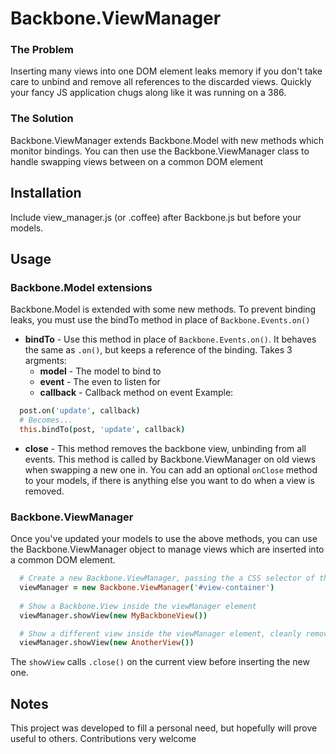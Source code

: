 # Backbone.ViewManager
### The Problem
Inserting many views into one DOM element leaks memory if you don't take care to unbind and remove all references to the discarded views. Quickly your fancy JS application chugs along like it was running on a 386.

### The Solution
Backbone.ViewManager extends Backbone.Model with new methods which monitor bindings. You can then use the Backbone.ViewManager class to handle swapping views between on a common DOM element

## Installation
Include view\_manager.js (or .coffee) after Backbone.js but before your models.

## Usage
### Backbone.Model extensions
Backbone.Model is extended with some new methods. To prevent binding leaks, you must use the bindTo method in place of `Backbone.Events.on()`

* **bindTo** - Use this method in place of `Backbone.Events.on()`. It behaves the same as `.on()`, but keeps a reference of the binding. Takes 3 argments:
  * **model** - The model to bind to
  * **event** - The even to listen for
  * **callback** - Callback method on event
  Example:

```coffeescript
  post.on('update', callback)
  # Becomes...
  this.bindTo(post, 'update', callback)
```
* **close** - This method removes the backbone view, unbinding from all events. This method is called by Backbone.ViewManager on old views when swapping a new one in. You can add an optional `onClose` method to your models, if there is anything else you want to do when a view is removed.

### Backbone.ViewManager
Once you've updated your models to use the above methods, you can use the Backbone.ViewManager object to manage views which are inserted into a common DOM element.
```coffeescript
  # Create a new Backbone.ViewManager, passing the a CSS selector of the object you wish to insert the views into:
  viewManager = new Backbone.ViewManager('#view-container')
  
  # Show a Backbone.View inside the viewManager element
  viewManager.showView(new MyBackboneView())

  # Show a different view inside the viewManager element, cleanly removing the prior view
  viewManager.showView(new AnotherView())
```

The `showView` calls `.close()` on the current view before inserting the new one.

## Notes
This project was developed to fill a personal need, but hopefully will prove useful to others. Contributions very welcome
